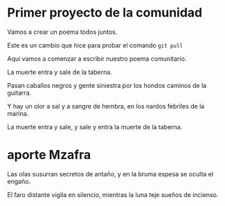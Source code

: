 # Primer proyecto de la comunidad 
Vamos a crear un poema todos juntos.

Este es un cambio que hice para probar el comando `git pull`

Aquí vamos a comenzar a escribir nuestro poema comunitario. 

La muerte
entra y sale
de la taberna.

Pasan caballos negros
y gente siniestra
por los hondos caminos
de la guitarra.

Y hay un olor a sal
y a sangre de hembra,
en los nardos febriles
de la marina.

La muerte
entra y sale,
y sale y entra
la muerte
de la taberna.
# aporte Mzafra
Las olas susurran 
secretos de antaño, 
y en la bruma espesa
 se oculta el engaño.

El faro distante
 vigila en silencio, 
 mientras la luna 
 teje sueños de incienso. 